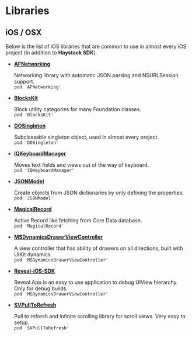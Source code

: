 Libraries
=======

iOS / OSX
--------
Below is the list of iOS libraries that are common to use in almost every iOS project (in addition to **Haystack SDK**).

- [**AFNetworking**](https://github.com/AFNetworking/AFNetworking)

   Networking library with automatic JSON parsing and NSURLSession support.  
   `pod 'AFNetworking'`
   
- [**BlocksKit**](https://github.com/pandamonia/BlocksKit)

   Block utility categories for many Foundation classes.  
   `pod 'BlocksKit'`
   
- [**DOSingleton**](https://github.com/stel/DOSingleton)

   Subclassable singleton object, used in almost every project.  
   `pod 'DOSingleton'`
   
- [**IQKeyboardManager**](https://github.com/hackiftekhar/IQKeyboardManager)
   
   Moves text fields and views out of the way of keyboard.  
   `pod 'IQKeyboardManager'`

- [**JSONModel**](https://github.com/icanzilb/JSONModel)

   Create objects from JSON dictionaries by only defining the properties.  
   `pod 'JSONModel'`
   
- [**MagicalRecord**](https://github.com/magicalpanda/MagicalRecord)

   Active Record like fetching from Core Data database.  
   `pod 'MagicalRecord'`

- [**MSDynamicsDrawerViewController**](https://github.com/monospacecollective/MSDynamicsDrawerViewController)
   
   A view controller that has ability of drawers on all directions, built with UIKit dynamics.  
   `pod 'MSDynamicsDrawerViewController'`

- [**Reveal-iOS-SDK**](http://revealapp.com/)
   
   Reveal App is an easy to use application to debug UIView hierarchy. Only for debug builds.  
   `pod 'MSDynamicsDrawerViewController'`

- [**SVPullToRefresh**](https://github.com/samvermette/SVPullToRefresh)
   
   Pull to refresh and infinite scrolling library for scroll views. Very easy to setup.  
   `pod 'SVPullToRefresh'`
   
